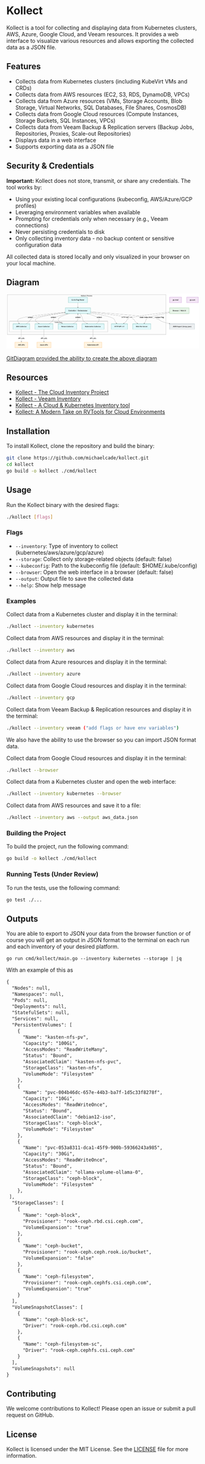 
# Kollect

Kollect is a tool for collecting and displaying data from Kubernetes clusters, AWS, Azure, Google Cloud, and Veeam resources. It provides a web interface to visualize various resources and allows exporting the collected data as a JSON file.

## Features

- Collects data from Kubernetes clusters (including KubeVirt VMs and CRDs)
- Collects data from AWS resources (EC2, S3, RDS, DynamoDB, VPCs)
- Collects data from Azure resources (VMs, Storage Accounts, Blob Storage, Virtual Networks, SQL Databases, File Shares, CosmosDB)
- Collects data from Google Cloud resources (Compute Instances, Storage Buckets, SQL Instances, VPCs)
- Collects data from Veeam Backup & Replication servers (Backup Jobs, Repositories, Proxies, Scale-out Repositories)
- Displays data in a web interface
- Supports exporting data as a JSON file

## Security & Credentials

**Important:** Kollect does not store, transmit, or share any credentials. The tool works by:

- Using your existing local configurations (kubeconfig, AWS/Azure/GCP profiles)
- Leveraging environment variables when available
- Prompting for credentials only when necessary (e.g., Veeam connections)
- Never persisting credentials to disk
- Only collecting inventory data - no backup content or sensitive configuration data

All collected data is stored locally and only visualized in your browser on your local machine.

## Diagram 
![](diagram.png)

[GitDiagram provided the ability to create the above diagram](https://gitdiagram.com/michaelcade/kollect)

## Resources 
- [Kollect - The Cloud Inventory Project](https://youtu.be/dfuQFjl1Tnw)
- [Kollect - Veeam Inventory](https://youtu.be/yQ1vlndXTQY)
- [Kollect - A Cloud & Kubernetes Inventory tool](https://community.veeam.com/kubernetes%2Dkorner%2D90/kollect%2Da%2Dcloud%2Dkubernetes%2Dinventory%2Dtool%2D8885)
- [Kollect: A Modern Take on RVTools for Cloud Environments](https://community.veeam.com/kubernetes-korner-90/kollect-a-modern-take-on-rvtools-for-cloud-environments-9472?tid=9472&fid=90)


## Installation

To install Kollect, clone the repository and build the binary:

```sh
git clone https://github.com/michaelcade/kollect.git
cd kollect
go build -o kollect ./cmd/kollect
```

## Usage

Run the Kollect binary with the desired flags:

```sh
./kollect [flags]
```

### Flags

- `--inventory`: Type of inventory to collect (kubernetes/aws/azure/gcp/azure)
- `--storage`: Collect only storage-related objects (default: false)
- `--kubeconfig`: Path to the kubeconfig file (default: $HOME/.kube/config)
- `--browser`: Open the web interface in a browser (default: false)
- `--output`: Output file to save the collected data
- `--help`: Show help message

### Examples

Collect data from a Kubernetes cluster and display it in the terminal:

```sh
./kollect --inventory kubernetes
```

Collect data from AWS resources and display it in the terminal:

```sh
./kollect --inventory aws
```

Collect data from Azure resources and display it in the terminal:

```sh
./kollect --inventory azure
```

Collect data from Google Cloud resources and display it in the terminal: 

```sh
./kollect --inventory gcp
```

Collect data from Veeam Backup & Replication resources and display it in the terminal: 

```sh
./kollect --inventory veeam ("add flags or have env variables")
```
We also have the ability to use the browser so you can import JSON format data. 

Collect data from Google Cloud resources and display it in the terminal: 

```sh
./kollect --browser
```


Collect data from a Kubernetes cluster and open the web interface:

```sh
./kollect --inventory kubernetes --browser
```

Collect data from AWS resources and save it to a file:

```sh
./kollect --inventory aws --output aws_data.json
```

### Building the Project

To build the project, run the following command:

```sh
go build -o kollect ./cmd/kollect
```

### Running Tests (Under Review)

To run the tests, use the following command:

```sh
go test ./...
```
## Outputs 

You are able to export to JSON your data from the browser function or of course you will get an output in JSON format to the terminal on each run and each inventory of your desired platform. 

```
go run cmd/kollect/main.go --inventory kubernetes --storage | jq
```

With an example of this as 

```
{
  "Nodes": null,
  "Namespaces": null,
  "Pods": null,
  "Deployments": null,
  "StatefulSets": null,
  "Services": null,
  "PersistentVolumes": [
    {
      "Name": "kasten-nfs-pv",
      "Capacity": "100Gi",
      "AccessModes": "ReadWriteMany",
      "Status": "Bound",
      "AssociatedClaim": "kasten-nfs-pvc",
      "StorageClass": "kasten-nfs",
      "VolumeMode": "Filesystem"
    },
    {
      "Name": "pvc-004b46dc-657e-44b3-ba7f-1d5c33f8278f",
      "Capacity": "10Gi",
      "AccessModes": "ReadWriteOnce",
      "Status": "Bound",
      "AssociatedClaim": "debian12-iso",
      "StorageClass": "ceph-block",
      "VolumeMode": "Filesystem"
    },
    {
      "Name": "pvc-053a8311-dca1-45f9-900b-59366243a985",
      "Capacity": "30Gi",
      "AccessModes": "ReadWriteOnce",
      "Status": "Bound",
      "AssociatedClaim": "ollama-volume-ollama-0",
      "StorageClass": "ceph-block",
      "VolumeMode": "Filesystem"
    },
 ],
  "StorageClasses": [
    {
      "Name": "ceph-block",
      "Provisioner": "rook-ceph.rbd.csi.ceph.com",
      "VolumeExpansion": "true"
    },
    {
      "Name": "ceph-bucket",
      "Provisioner": "rook-ceph.ceph.rook.io/bucket",
      "VolumeExpansion": "false"
    },
    {
      "Name": "ceph-filesystem",
      "Provisioner": "rook-ceph.cephfs.csi.ceph.com",
      "VolumeExpansion": "true"
    }
  ],
  "VolumeSnapshotClasses": [
    {
      "Name": "ceph-block-sc",
      "Driver": "rook-ceph.rbd.csi.ceph.com"
    },
    {
      "Name": "ceph-filesystem-sc",
      "Driver": "rook-ceph.cephfs.csi.ceph.com"
    }
  ],
  "VolumeSnapshots": null
}
```

## Contributing

We welcome contributions to Kollect! Please open an issue or submit a pull request on GitHub.

## License

Kollect is licensed under the MIT License. See the [LICENSE](LICENSE) file for more information.
```